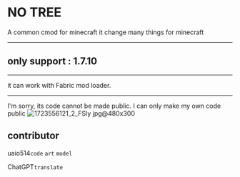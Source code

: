 # NO TREE
A common cmod for minecraft
it change many things for minecraft
***
## only support : 1.7.10
***
it can work with Fabric mod loader.
***
I'm sorry, its code cannot be made public. 
I can only make my own code public
![1723556121_2_FSIy jpg@480x300](https://github.com/user-attachments/assets/6b399c8a-a0ba-4053-b684-365202dda41f)
## contributor
uaio514`code` `art` `model`

ChatGPT`translate`
